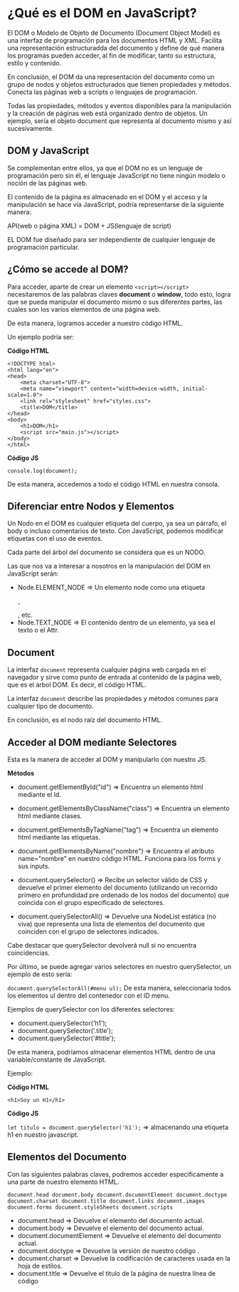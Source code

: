 # ¿Qué es el DOM en JavaScript? #
El DOM o Modelo de Objeto de Documento (Document Object Model) es una interfaz de programación para los documentos HTML y XML. Facilita una representación estructuradda del documento y define de qué manera los programas pueden acceder, al fin de modificar, tanto su estructura, estilo y contenido.

En conclusión, el DOM da una representación del documento como un grupo de nodos y objetos estructurados que tienen propiedades y métodos. Conecta las páginas web a scripts o lenguajes de programación.

Todas las propiedades, métodos y eventos disponibles para la manipulación y la creación de páginas web está organizado dentro de objetos. Un ejemplo, sería el objeto document que representa al documento mismo y así sucesivamente.

## DOM y JavaScript ##
Se complementan entre ellos, ya que el DOM no es un lenguaje de programación pero sin él, el lenguaje JavaScript no tiene ningún modelo o noción de las páginas web. 

El contenido de la página es almacenado en el DOM y el acceso y la manipulación se hace vía JavaScript, podría representarse de la siguiente manera:

API(web o página XML) = DOM + JS(lenguaje de script)

EL DOM fue diseñado para ser independiente de cualquier lenguaje de programación particular.

## ¿Cómo se accede al DOM? ##
Para acceder, aparte de crear un elemento `<script></script>` necesitaremos de las palabras claves **document** o **window**, todo esto, logra que se pueda manipular el documento mismo o sus diferentes partes, las cuales son los varios elementos de una página web.

De esta manera, logramos acceder a nuestro código HTML.

Un ejemplo podría ser:

**Código HTML**
```
<!DOCTYPE html>
<html lang="en">
<head>
    <meta charset="UTF-8">
    <meta name="viewport" content="width=device-width, initial-scale=1.0">
    <link rel="stylesheet" href="styles.css">
    <title>DOM</title>
</head>
<body>
    <h1>DOM</h1>
    <script src="main.js"></script>
</body>
</html>
```

**Código JS**
```
console.log(document);
```

De esta manera, accedemos a todo el código HTML en nuestra consola.


## Diferenciar entre Nodos y Elementos ##
Un Nodo en el DOM es cualquier etiqueta del cuerpo, ya sea un párrafo, el body o incluso comentarios de texto. Con JavaScript, podemos modificar etiquetas con el uso de eventos.

Cada parte del árbol del documento se considera que es un NODO.

Las que nos va a interesar a nosotros en la manipulación del DOM en JavaScript serán: 

- Node.ELEMENT_NODE => Un elemento node como una etiqueta <p> , <div> , etc.
- Node.TEXT_NODE => El contenido dentro de un elemento, ya sea el texto o el Attr.

## Document ##
La interfaz `document` representa cualquier página web cargada en el navegador y sirve como punto de entrada al contenido de la página web, que es el árbol DOM. Es decir, el código HTML.

La interfaz `document` describe las propiedades y métodos comunes para cualquier tipo de documento.

En conclusión, es el nodo raíz del documento HTML.

## Acceder al DOM mediante Selectores ##
Esta es la manera de acceder al DOM y manipularlo con nuestro JS.

**Métodos**

- document.getElementById("id") => Encuentra un elemento html mediante el Id.
- document.getElementsByClassName("class") => Encuentra un elemento html mediante clases.
- document.getElementsByTagName("tag") => Encuentra un elemento html mediante las etiquetas.
- document.getElementsByName("nombre") => Encuentra el atributo name="nombre" en nuestro código HTML. Funciona para los forms y sus inputs.

- document.querySelector() => Recibe un selector válido de CSS y devuelve el primer elemento del documento (utilizando un recorrido primero en profundidad pre ordenado de los nodos del documento) que coincida con el grupo especificado de selectores.
- document.querySelectorAll() => Devuelve una NodeList estática (no viva) que representa una lista de elementos del documento que coinciden con el grupo de selectores indicados.

Cabe destacar que querySelector devolverá null si no encuentra coincidencias.

Por último, se puede agregar varios selectores en nuestro querySelector, un ejemplo de esto sería:

``document.querySelectorAll(#menu ul);``
De esta manera, seleccionaría todos los elementos ul dentro del contenedor con el ID menu.


Ejemplos de querySelector con los diferentes selectores:

- document.querySelector('h1');
- document.querySelector('.title');
- document.querySelector('#title');


De esta manera, podríamos almacenar elementos HTML dentro de una variable/constante de JavaScript.

Ejemplo:

**Código HTML**

``<h1>Soy un H1</h1>``

**Código JS**

``let titulo = document.querySelector('h1');`` => almacenando una etiqueta h1 en nuestro javascript.

## Elementos del Documento ##

Con las siguientes palabras claves, podremos acceder especificamente a una parte de nuestro elemento HTML.

``
document.head
document.body
document.documentElement
document.doctype
document.charset
document.title
document.links
document.images
document.forms
document.styleSheets
document.scripts
``

- document.head  => Devuelve el elemento <head> del documento actual.
- document.body => Devuelve el elemento <body> del documento actual.
- document.documentElement => Devuelve el elemento <html> del documento actual.
- document.doctype => Devuelve la versión de nuestro código <html>.
- document.charset => Devuelve la codificación de caracteres usada en la hoja de estilos.
- document.title => Devuelve el titulo de la página de nuestra línea de código <title>.
- document.links => Devuelve todos los links que hayan en la página, es decir la etiqueta <a>.
- document.images => Devuelve todas las imágenes que hayan en la página, es decir la etiqueta <img>.
- document.forms => Devuelve todos los formularios que hayan en la página, es decir la etiqueta <form>.
- document.styleSheets => Devuelve todos <link> que haya de CSS.
- document.scripts => Devuelve todos <scripts> que haya en nuestro código HTML.




## Element ##
Una vez tenemos el elemento HTML, podemos modificarlo.

Element hereda la interfaz genética Node, y juntos, estas dos interfaces proporcionan muchos métodos y propiedades utilizables sobre los elementos individuales.

**Propiedades**

- attributes => Todos los atributos asociados a un elemento.
- childNodes => Todos los nodos hijos de un elemento.
- className => La clase de un elemento.
- clientWidth => El ancho interior del elemento.
- clientHeight => El alto interior del elemento.
- dir => La direccionalidad del elemento. 
- firstChild => El primer hijo del elemento, devolverá null si no hay.
- id => La identificación del elemento.
- innerHTML => El contenido y el código que hay dentro del elemento
- lang => El lenguaje de los atributos, texto y contenido del elemento.
- lastChild => El último hijo directo del elemento, null si no hay.
- localName => La parte local del nombre cualificado del elemento.


- name => El nombre del elemento.
- namespaceURI => El URI del espacio del nombre de ese nodo, null si no está especificado.
- nextSibling => El nodo inmediatamente posterior al primero dado en el árbol, null si no hay.
- nodeName => El nombre del nodo de ese elemeno.
- nodeType => Un número que representa el tipo del nodo. Lo mismo que 1 para los elementos DOM. 
- nodeValue => El valor del nodo. Lo mismo que null para los elementos DOM. 
- offsetHeight => El alto de un elemento, tal cual está escrito en la composición.
- offsetLeft => La distancia que hay desde el borde izquierdo del elemento al de su offsetParent. 
- offsetParent => El elemento del cual todos los cálculos de distancia son actualmente computados. 
- offsetTop => La distancia desde el borde superior del elemento hasta el de su offsetParent. 
- offsetWidth => El ancho de un elemento, tal cual está escrito en la composición. 
- ownerDocument => El documento en le cual está ese nodo, null si no hay.


- parentNode => El elemento original, es decir, el elemento padre de ese nodo. Null si no hay dentro del documento de DOM.
- prefix => El prefijo del espacio de nombre del nodo, null si no está especificado.
- previousSibling => El nodo inmediatamente anterior al primero dado en el árbol, null si no hay
- scrollHeight => Muestra la altura del deslizamiento del elemento.
- scrollLeft => Obtiene/establece el offset de scroll izquierdo de un elemento.
- scrollTop => Obtiene/establece el offset de scroll superior de un elemento.
- scrollWidth => Muestra el ancho de deslizamiento de un elemento.
- style => Un objeto representando las declaraciones de los atributos de estilo del elemento.
- tabIndex => Obtiene/establece la posición del elemento en el órden de tabulación.
- tagName => El nombre dado de la etiqueta para el elemento dado.
- textContent => Obtiene/establece los contenidos textuales de un elemento y todos sus descendentes.

**Métodos**

- addEventListener(type, handler, bubble) => Registra un controlador de evento para un tipo de evento específico en un elemento.
- appendChild(appendedNode) => Inserta un nodo así como el último nodo hijo de este elemento.
- blur() => Quita el foco del teclado del elemento actual.
- click() => Simula un click sobre el elemento actual.
- cloneNode(deep) => Hace copias de un nodo, y opcionalmente de todos sus contenidos.
- dispatchEvent(event) => Envía un evento a este nodo en el DOM.
- getAttribute(name) => Devuelve el valor de un atributo nombrado desde el nodo actual.
- getAttributeNode(name) => Devuelve la representación del nodo del atributo nombrado desde el nodo actual.	
- getElementsByTagName(name) => Devuelve un conjunto de todos los elementos descendentes, de un nombre de etiqueta particular, desde el elemento actual.


- hasAttribute(name) => Verifica si el elemento tiene un atributo especificado o no. Devuelve true/false.
- hasAttributes() => Verifica si el elemento tiene o no algún atributo.	
- hasChildNodes() => Verifica si el elemento tiene nodos hijos o no.
- insertBefore(insertedNode, adjacentNode) => Inserta el primer nodo antes que el segundo Nodo hijo en el DOM
- normalize() => Limpia todos los nodos de texto debajo de este elemento. 
- removeAttibute(name) => Quita el atributo nombrado desde el nodo actual.


- removeAttibuteNode (name) => Quita la representación del nodo del atributo nombrado desde el nodo actual.
- removeChild (removedNode) => Quita el nodo hijo desde el elemento actual.
- removeEventListener (type, handler) => Quita un oyente de evento desde el elemento.
- replaceChild (insertedNode , replaceNode) => Reeemplaza un nodo hijo en el elemento actual con otro.
- scrollIntoView (alignWidthTop) => Recorre la página hasta que el elemento se obtiene en la vista.
- setAttribute (name , value) => Establece el valor de un atributo nombrado desde el nodo actual.
- setAttributeNode (name ,attrNode) => Establece la representación del nodo del atributo nombrado desde el nodo actual.


**Eventos**

Son propiedades correspondientes a los atributos del evento "on" en HTML.

